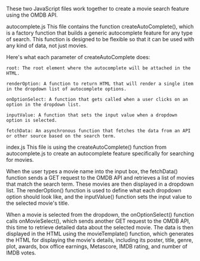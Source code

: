 These two JavaScript files work together to create a movie search feature using the OMDB API.

autocomplete.js
This file contains the function createAutoComplete(), which is a factory function that builds a generic autocomplete feature for any type of search. This function is designed to be flexible so that it can be used with any kind of data, not just movies.

Here's what each parameter of createAutoComplete does:

    root: The root element where the autocomplete will be attached in the HTML.

    renderOption: A function to return HTML that will render a single item in the dropdown list of autocomplete options.

    onOptionSelect: A function that gets called when a user clicks on an option in the dropdown list.

    inputValue: A function that sets the input value when a dropdown option is selected.

    fetchData: An asynchronous function that fetches the data from an API or other source based on the search term.

index.js
This file is using the createAutoComplete() function from autocomplete.js to create an autocomplete feature specifically for searching for movies.

When the user types a movie name into the input box, the fetchData() function sends a GET request to the OMDB API and retrieves a list of movies that match the search term. These movies are then displayed in a dropdown list. The renderOption() function is used to define what each dropdown option should look like, and the inputValue() function sets the input value to the selected movie's title.

When a movie is selected from the dropdown, the onOptionSelect() function calls onMovieSelect(), which sends another GET request to the OMDB API, this time to retrieve detailed data about the selected movie. The data is then displayed in the HTML using the movieTemplate() function, which generates the HTML for displaying the movie's details, including its poster, title, genre, plot, awards, box office earnings, Metascore, IMDB rating, and number of IMDB votes.